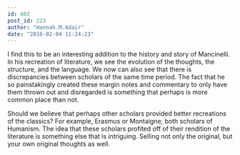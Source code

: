 ```yaml
---
id: 602
post_id: 223
author: "Hannah.M.Adair"
date: "2016-02-04 11:24:23"
---
```

I find this to be an interesting addition to the history and story of Mancinelli. In his recreation of literature, we see the evolution of the thoughts, the structure, and the language. We now can also see that there is discrepancies between scholars of the same time period. The fact that he so painstakingly created these margin notes and commentary to only have them thrown out and disregarded is something that perhaps is more common place than not. 




Should we believe that perhaps other scholars provided better recreations of the classics? For example, Erasmus or Montaigne, both scholars of Humanism. The idea that these scholars profited off of their rendition of the literature is something else that is intriguing. Selling not only the original, but your own original thoughts as well.

